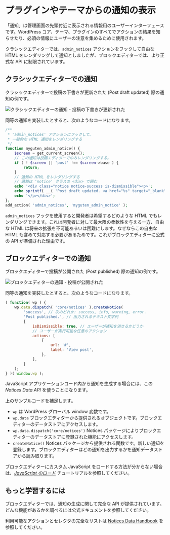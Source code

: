 <!-- 
# Displaying Notices from Your Plugin or Theme
 -->
# プラグインやテーマからの通知の表示

<!-- 
Notices are informational UI displayed near the top of admin pages. WordPress core, themes, and plugins all use notices to indicate the result of an action, or to draw the user's attention to necessary information.

In the classic editor, notices hooked onto the `admin_notices` action can render whatever HTML they'd like. In the block editor, notices are restricted to a more formal API.
 -->
「通知」は管理画面の先頭付近に表示される情報用のユーザーインターフェースです。WordPress コア、テーマ、プラグインのすべてでアクションの結果を知らせたり、必須の情報にユーザーの注意を集めるために使用されます。

クラシックエディターでは、`admin_notices` アクションをフックして自由な HTML をレンダリングして通知としましたが、ブロックエディターでは、より正式な API に制限されています。

<!-- 
## Notices in the Classic Editor

In the classic editor, here's an example of the "Post draft updated" notice:

![Post draft updated in the classic editor](https://raw.githubusercontent.com/WordPress/gutenberg/master/docs/designers-developers/developers/tutorials/notices/classic-editor-notice.png)

Producing an equivalent "Post draft updated" notice would require code like this:
 -->
## クラシックエディターでの通知

クラシックエディターで投稿の下書きが更新された (Post draft updated) 際の通知の例です。

![クラシックエディターの通知 - 投稿の下書きが更新された](https://raw.githubusercontent.com/WordPress/gutenberg/master/docs/designers-developers/developers/tutorials/notices/classic-editor-notice.png)

同等の通知を実装したとすると、次のようなコードになります。

<!-- 
```php
/**
 * Hook into the 'admin_notices' action to render
 * a generic HTML notice.
 */
function myguten_admin_notice() {
	$screen = get_current_screen();
	// Only render this notice in the post editor.
	if ( ! $screen || 'post' !== $screen->base ) {
		return;
	}
	// Render the notice's HTML.
	// Each notice should be wrapped in a <div>
	// with a 'notice' class.
	echo '<div class="notice notice-success is-dismissible"><p>';
	echo sprintf( __( 'Post draft updated. <a href="%s" target="_blank">Preview post</a>' ), get_preview_post_link() );
	echo '</p></div>';
};
add_action( 'admin_notices', 'myguten_admin_notice' );
```
 -->
```php
/**
 * 'admin_notices' アクションにフックして、
 * 一般的な HTML 通知をレンダリングする
 */
function myguten_admin_notice() {
	$screen = get_current_screen();
	// この通知は投稿エディターでのみレンダリングする。
	if ( ! $screen || 'post' !== $screen->base ) {
		return;
	}
	// 通知の HTML をレンダリングする
	// 通知は 'notice' クラスの <div> で囲む
	echo '<div class="notice notice-success is-dismissible"><p>';
	echo sprintf( __( 'Post draft updated. <a href="%s" target="_blank">Preview post</a>' ), get_preview_post_link() );
	echo '</p></div>';
};
add_action( 'admin_notices', 'myguten_admin_notice' );
```

<!-- 
Importantly, the `admin_notices` hook allows a developer to render whatever HTML they'd like. One advantage is that the developer has a great amount of flexibility. The key disadvantage is that arbitrary HTML makes future iterations on notices more difficult, if not possible, because the iterations need to accommodate for arbitrary HTML. This is why the block editor has a formal API.
 -->
`admin_notices` フックを使用すると開発者は希望するどのような HTML でもレンダリングできます。これは開発者に対して最大限の柔軟性を与える一方、自由な HTML は将来の拡張を不可能あるいは困難にします。なぜならこの自由な HTML も含めて対応する必要があるためです。これがブロックエディターに公式の API が準備された理由です。

<!-- 
## Notices in the Block Editor

In the block editor, here's an example of the "Post published" notice:

![Post published in the block editor](https://raw.githubusercontent.com/WordPress/gutenberg/master/docs/designers-developers/developers/tutorials/notices/block-editor-notice.png)

Producing an equivalent "Post published" notice would require code like this:
 -->
## ブロックエディターでの通知

ブロックエディターで投稿が公開された (Post published) 際の通知の例です。

![ブロックエディターの通知 - 投稿が公開された](https://raw.githubusercontent.com/WordPress/gutenberg/master/docs/designers-developers/developers/tutorials/notices/block-editor-notice.png)

同等の通知を実装したとすると、次のようなコードになります。

<!-- 
```js
( function( wp ) {
	wp.data.dispatch( 'core/notices' ).createNotice(
		'success', // Can be one of: success, info, warning, error.
		'Post published.', // Text string to display.
		{
			isDismissible: true, // Whether the user can dismiss the notice.
			// Any actions the user can perform.
			actions: [
				{
					url: '#',
					label: 'View post',
				},
			],
		}
	);
} )( window.wp );
```
 -->
```js
( function( wp ) {
	wp.data.dispatch( 'core/notices' ).createNotice(
		'success', // 次のどれか: success, info, warning, error.
		'Post published.', // 出力されるテキスト文字列
		{
			isDismissible: true, // ユーザーが通知を消せるかどうか
			// ユーザーが実行可能な任意のアクション
			actions: [
				{
					url: '#',
					label: 'View post',
				},
			],
		}
	);
} )( window.wp );
```

<!-- 
You'll want to use this _Notices Data API_ when producing a notice from within the JavaScript application lifecycle.

To better understand the specific code example above:

* `wp` is WordPress global window variable.
* `wp.data` is an object provided by the block editor for accessing the block editor data store.
* `wp.data.dispatch('core/notices')` accesses functionality registered to the block editor data store by the Notices package.
* `createNotice()` is a function offered by the Notices package to register a new notice. The block editor reads from the notice data store in order to know which notices to display.

Check out the [_Loading JavaScript_](/docs/designers-developers/developers/tutorials/javascript/loading-javascript.md) tutorial for a primer on how to load your custom JavaScript into the block editor.
 -->
JavaScript アプリケーションコード内から通知を生成する場合には、この _Notices Data API_ を使うことになります。

上のサンプルコードを補足します。

* `wp` は WordPress グローバル window 変数です。
* `wp.data` ブロックエディターから提供されるオブジェクトです。ブロックエディターのデータストアにアクセスします。
* `wp.data.dispatch('core/notices')` Notices パッケージによりブロックエディターのデータストアに登録された機能にアクセスします。
* `createNotice()` Notices パッケージから提供される関数です。新しい通知を登録します。ブロックエディターはどの通知を出力するかを通知データストアから読み取ります。

ブロックエディターにカスタム JavaScript をロードする方法が分からない場合は、[_JavaScript のロード_](https://ja.wordpress.org/team/handbook/block-editor/tutorials/javascript/loading-javascript/) チュートリアルを参照してください。

<!-- 
## Learn More

The block editor offers a complete API for generating notices. The official documentation is a great place to review what's possible.

For a full list of the available actions and selectors, refer to the [Notices Data Handbook](/docs/designers-developers/developers/data/data-core-notices.md) page.
 -->
## もっと学習するには

ブロックエディターでは、通知の生成に関して完全な API が提供されています。どんな機能があるかを調べるには公式ドキュメントを参照してください。

利用可能なアクションとセレクタの完全なリストは [Notices Data Handbook](https://developer.wordpress.org/block-editor/data/data-core-notices/) を参照してください。
